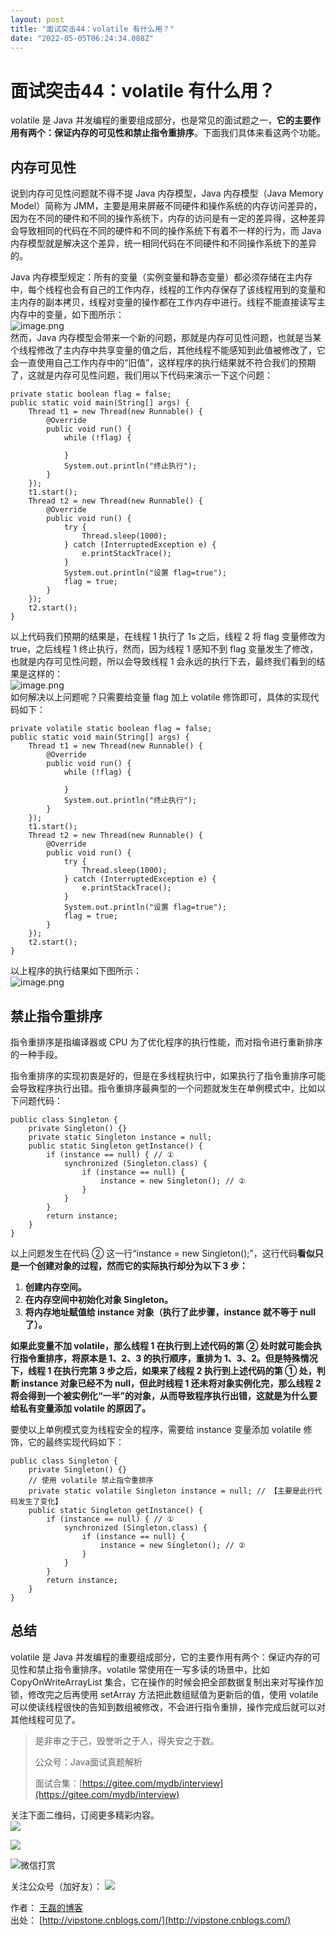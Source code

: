 ```yaml
---
layout: post
title: "面试突击44：volatile 有什么用？"
date: "2022-05-05T06:24:34.008Z"
---
```

面试突击44：volatile 有什么用？
=====================

volatile 是 Java 并发编程的重要组成部分，也是常见的面试题之一，**它的主要作用有两个：保证内存的可见性和禁止指令重排序**。下面我们具体来看这两个功能。

内存可见性
-----

说到内存可见性问题就不得不提 Java 内存模型，Java 内存模型（Java Memory Model）简称为 JMM，主要是用来屏蔽不同硬件和操作系统的内存访问差异的，因为在不同的硬件和不同的操作系统下，内存的访问是有一定的差异得，这种差异会导致相同的代码在不同的硬件和不同的操作系统下有着不一样的行为，而 Java 内存模型就是解决这个差异，统一相同代码在不同硬件和不同操作系统下的差异的。

Java 内存模型规定：所有的变量（实例变量和静态变量）都必须存储在主内存中，每个线程也会有自己的工作内存，线程的工作内存保存了该线程用到的变量和主内存的副本拷贝，线程对变量的操作都在工作内存中进行。线程不能直接读写主内存中的变量，如下图所示：  
![image.png](https://cdn.nlark.com/yuque/0/2022/png/92791/1651323306848-34a76507-9603-4b9e-ad1f-8b7b9d4fd524.png#clientId=ub87c66ef-7d1d-4&crop=0&crop=0&crop=1&crop=1&from=paste&height=442&id=u27058588&margin=%5Bobject%20Object%5D&name=image.png&originHeight=884&originWidth=1068&originalType=binary&ratio=1&rotation=0&showTitle=false&size=78667&status=done&style=none&taskId=u0f3d52f4-bf40-4770-854f-76bd33c6e11&title=&width=534)  
然而，Java 内存模型会带来一个新的问题，那就是内存可见性问题，也就是当某个线程修改了主内存中共享变量的值之后，其他线程不能感知到此值被修改了，它会一直使用自己工作内存中的“旧值”，这样程序的执行结果就不符合我们的预期了，这就是内存可见性问题，我们用以下代码来演示一下这个问题：

    private static boolean flag = false;
    public static void main(String[] args) {
        Thread t1 = new Thread(new Runnable() {
            @Override
            public void run() {
                while (!flag) {
    
                }
                System.out.println("终止执行");
            }
        });
        t1.start();
        Thread t2 = new Thread(new Runnable() {
            @Override
            public void run() {
                try {
                    Thread.sleep(1000);
                } catch (InterruptedException e) {
                    e.printStackTrace();
                }
                System.out.println("设置 flag=true");
                flag = true;
            }
        });
        t2.start();
    }
    

以上代码我们预期的结果是，在线程 1 执行了 1s 之后，线程 2 将 flag 变量修改为 true，之后线程 1 终止执行，然而，因为线程 1 感知不到 flag 变量发生了修改，也就是内存可见性问题，所以会导致线程 1 会永远的执行下去，最终我们看到的结果是这样的：  
![image.png](https://cdn.nlark.com/yuque/0/2022/png/92791/1651322607045-ed01b7ec-821e-4d1e-889b-c2673557f375.png#clientId=u94a89411-36e4-4&crop=0&crop=0&crop=1&crop=1&from=paste&height=232&id=u825deae5&margin=%5Bobject%20Object%5D&name=image.png&originHeight=463&originWidth=1767&originalType=binary&ratio=1&rotation=0&showTitle=false&size=48069&status=done&style=none&taskId=u3005709f-990f-4025-8c7e-11f72d8de91&title=&width=883.5)  
如何解决以上问题呢？只需要给变量 flag 加上 volatile 修饰即可，具体的实现代码如下：

    private volatile static boolean flag = false;
    public static void main(String[] args) {
        Thread t1 = new Thread(new Runnable() {
            @Override
            public void run() {
                while (!flag) {
    
                }
                System.out.println("终止执行");
            }
        });
        t1.start();
        Thread t2 = new Thread(new Runnable() {
            @Override
            public void run() {
                try {
                    Thread.sleep(1000);
                } catch (InterruptedException e) {
                    e.printStackTrace();
                }
                System.out.println("设置 flag=true");
                flag = true;
            }
        });
        t2.start();
    }
    

以上程序的执行结果如下图所示：  
![image.png](https://cdn.nlark.com/yuque/0/2022/png/92791/1651322718252-6e6ad544-b048-4e14-9f98-0e982f02e343.png#clientId=u94a89411-36e4-4&crop=0&crop=0&crop=1&crop=1&from=paste&height=228&id=ub022b5d0&margin=%5Bobject%20Object%5D&name=image.png&originHeight=455&originWidth=1901&originalType=binary&ratio=1&rotation=0&showTitle=false&size=59128&status=done&style=none&taskId=u8b437990-591b-43a3-9c8a-8bb37bcc965&title=&width=950.5)

禁止指令重排序
-------

指令重排序是指编译器或 CPU 为了优化程序的执行性能，而对指令进行重新排序的一种手段。

指令重排序的实现初衷是好的，但是在多线程执行中，如果执行了指令重排序可能会导致程序执行出错。指令重排序最典型的一个问题就发生在单例模式中，比如以下问题代码：

    public class Singleton {
        private Singleton() {}
        private static Singleton instance = null;
        public static Singleton getInstance() {
            if (instance == null) { // ①
                synchronized (Singleton.class) {
                    if (instance == null) {
                        instance = new Singleton(); // ②
                    }
                }
            }
            return instance;
        }
    }
    

以上问题发生在代码 ② 这一行“instance = new Singleton();”，这行代码**看似只是一个创建对象的过程，然而它的实际执行却分为以下 3 步：**

1.  **创建内存空间。**
2.  **在内存空间中初始化对象 Singleton。**
3.  **将内存地址赋值给 instance 对象（执行了此步骤，instance 就不等于 null 了）。**

**如果此变量不加 volatile，那么线程 1 在执行到上述代码的第 ② 处时就可能会执行指令重排序，将原本是 1、2、3 的执行顺序，重排为 1、3、2。但是特殊情况下，线程 1 在执行完第 3 步之后，如果来了线程 2 执行到上述代码的第 ① 处，判断 instance 对象已经不为 null，但此时线程 1 还未将对象实例化完，那么线程 2 将会得到一个被实例化“一半”的对象，从而导致程序执行出错，这就是为什么要给私有变量添加 volatile 的原因了。**

要使以上单例模式变为线程安全的程序，需要给 instance 变量添加 volatile 修饰，它的最终实现代码如下：

    public class Singleton {
        private Singleton() {}
        // 使用 volatile 禁止指令重排序
        private static volatile Singleton instance = null; // 【主要是此行代码发生了变化】
        public static Singleton getInstance() {
            if (instance == null) { // ①
                synchronized (Singleton.class) {
                    if (instance == null) {
                        instance = new Singleton(); // ②
                    }
                }
            }
            return instance;
        }
    }
    

总结
--

volatile 是 Java 并发编程的重要组成部分，它的主要作用有两个：保证内存的可见性和禁止指令重排序。volatile 常使用在一写多读的场景中，比如 CopyOnWriteArrayList 集合，它在操作的时候会把全部数据复制出来对写操作加锁，修改完之后再使用 setArray 方法把此数组赋值为更新后的值，使用 volatile 可以使读线程很快的告知到数组被修改，不会进行指令重排，操作完成后就可以对其他线程可见了。

> 是非审之于己，毁誉听之于人，得失安之于数。
> 
> 公众号：Java面试真题解析
> 
> 面试合集：[https://gitee.com/mydb/interview](https://gitee.com/mydb/interview)

关注下面二维码，订阅更多精彩内容。  
![](https://images.cnblogs.com/cnblogs_com/vipstone/848916/o_211225130402_gognzhonghao.jpg)

![](http://icdn.apigo.cn/gitchat/rabbitmq.png?imageView2/0/w/500/h/400)

![微信打赏](http://icdn.apigo.cn/myinfo/wchat-pay.png "微信打赏")  

关注公众号（加好友）： ![](http://icdn.apigo.cn/gongzhonghao2.png?imageView2/0/w/120/h/120)

  
作者： [王磊的博客](http://vipstone.cnblogs.com/)  
出处： [http://vipstone.cnblogs.com/](http://vipstone.cnblogs.com/)